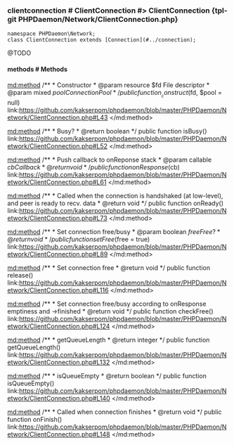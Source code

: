 ### clientconnection # ClientConnection #> ClientConnection {tpl-git PHPDaemon/Network/ClientConnection.php}

```php:p
namespace PHPDaemon\Network;
class ClientConnection extends [Connection](#../connection);
```

@TODO

<!-- include-namespace path="\PHPDaemon\Network\ClientConnection" level="" access="" -->
#### methods # Methods

<md:method>
/**
	 * Constructor
	 * @param resource $fd   File descriptor
	 * @param mixed    $pool ConnectionPool
	 */
public function __construct($fd, $pool = null)
link:https://github.com/kakserpom/phpdaemon/blob/master/PHPDaemon/Network/ClientConnection.php#L43
</md:method>

<md:method>
/**
	 * Busy?
	 * @return boolean
	 */
public function isBusy()
link:https://github.com/kakserpom/phpdaemon/blob/master/PHPDaemon/Network/ClientConnection.php#L52
</md:method>

<md:method>
/**
	 * Push callback to onReponse stack
	 * @param  callable $cb Callback
	 * @return void
	 */
public function onResponse($cb)
link:https://github.com/kakserpom/phpdaemon/blob/master/PHPDaemon/Network/ClientConnection.php#L61
</md:method>

<md:method>
/**
	 * Called when the connection is handshaked (at low-level), and peer is ready to recv. data
	 * @return void
	 */
public function onReady()
link:https://github.com/kakserpom/phpdaemon/blob/master/PHPDaemon/Network/ClientConnection.php#L73
</md:method>

<md:method>
/**
	 * Set connection free/busy
	 * @param  boolean $free Free?
	 * @return void
	 */
public function setFree($free = true)
link:https://github.com/kakserpom/phpdaemon/blob/master/PHPDaemon/Network/ClientConnection.php#L89
</md:method>

<md:method>
/**
	 * Set connection free
	 * @return void
	 */
public function release()
link:https://github.com/kakserpom/phpdaemon/blob/master/PHPDaemon/Network/ClientConnection.php#L116
</md:method>

<md:method>
/**
	 * Set connection free/busy according to onResponse emptiness and ->finished
	 * @return void
	 */
public function checkFree()
link:https://github.com/kakserpom/phpdaemon/blob/master/PHPDaemon/Network/ClientConnection.php#L124
</md:method>

<md:method>
/**
	 * getQueueLength
	 * @return integer
	 */
public function getQueueLength()
link:https://github.com/kakserpom/phpdaemon/blob/master/PHPDaemon/Network/ClientConnection.php#L132
</md:method>

<md:method>
/**
	 * isQueueEmpty
	 * @return boolean
	 */
public function isQueueEmpty()
link:https://github.com/kakserpom/phpdaemon/blob/master/PHPDaemon/Network/ClientConnection.php#L140
</md:method>

<md:method>
/**
	 * Called when connection finishes
	 * @return void
	 */
public function onFinish()
link:https://github.com/kakserpom/phpdaemon/blob/master/PHPDaemon/Network/ClientConnection.php#L148
</md:method>

<div class="clearboth"></div>


<!--/ include-namespace -->

